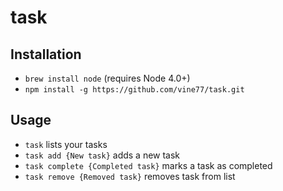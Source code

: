 # task

## Installation

* `brew install node` (requires Node 4.0+)
* `npm install -g https://github.com/vine77/task.git`

## Usage

* `task` lists your tasks
* `task add {New task}` adds a new task
* `task complete {Completed task}` marks a task as completed
* `task remove {Removed task}` removes task from list
